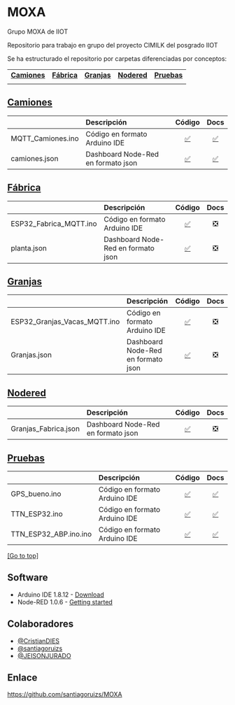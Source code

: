 # MOXA
Grupo MOXA de IIOT 

Repositorio para trabajo en grupo del proyecto CIMILK del posgrado IIOT

Se ha estructurado el repositorio por carpetas diferenciadas por conceptos:

| | | | | |
|-|-|-|-|-|
|[**Camiones**](#camiones) |[**Fábrica**](#fabrica) |[**Granjas**](#granjas) |[**Nodered**](#nodered) |[**Pruebas**](#pruebas)|
| | | | | |

## [Camiones](/Camiones)
| | Descripción | Código | Docs |
|-|:------------|:----:|:----:|
|MQTT_Camiones.ino | Código en formato Arduino IDE |[:white_check_mark:](/Camiones/MQTT_Camiones.ino)|[:white_check_mark:](/Camiones/README.md)|
|camiones.json| Dashboard Node-Red en formato json |[:white_check_mark:](/Camiones/camiones.json)|[:white_check_mark:](/Camiones/README.md)|

## [Fábrica](/Fabrica)
| | Descripción | Código | Docs |
|-|:------------|:----:|:----:|
|ESP32_Fabrica_MQTT.ino | Código en formato Arduino IDE |[:white_check_mark:](/Fabrica/ESP32_Fabrica_MQTT.ino)|:negative_squared_cross_mark:|
|planta.json| Dashboard Node-Red en formato json |[:white_check_mark:](/Fabrica/planta.json)|:negative_squared_cross_mark:|

## [Granjas](/Granjas)
| | Descripción | Código | Docs |
|-|:------------|:----:|:----:|
|ESP32_Granjas_Vacas_MQTT.ino | Código en formato Arduino IDE |[:white_check_mark:](/Granjas/ESP32_Granjas_Vacas_MQTT/ESP32_Granjas_Vacas_MQTT.ino)|:negative_squared_cross_mark:|
|Granjas.json| Dashboard Node-Red en formato json |[:white_check_mark:](/Granjas/Granjas.json)|:negative_squared_cross_mark:|

## [Nodered](/Node-red)
| | Descripción | Código | Docs |
|-|:------------|:----:|:----:|
|Granjas_Fabrica.json| Dashboard Node-Red en formato json |[:white_check_mark:](/Node-red/Granjas_Fabrica.json)|:negative_squared_cross_mark:|

## [Pruebas](/Pruebas)
| | Descripción | Código | Docs |
|-|:------------|:----:|:----:|
|GPS_bueno.ino | Código en formato Arduino IDE |[:white_check_mark:](/Pruebas/GPS_bueno.ino)|[:white_check_mark:](/Pruebas/Readme.md)|
|TTN_ESP32.ino| Código en formato Arduino IDE |[:white_check_mark:](/Pruebas/TTN_ESP32.json)|[:white_check_mark:](/Pruebas/Readme.md)|
|TTN_ESP32_ABP.ino.ino| Código en formato Arduino IDE |[:white_check_mark:](/Pruebas/TTN_ESP32_ABP.ino.json)|[:white_check_mark:](/Pruebas/Readme.md)|

[[Go to top]](#MOXA)


## Software
- Arduino IDE 1.8.12 - [Download](https://www.arduino.cc/en/main/software)
- Node-RED 1.0.6 - [Getting started](https://nodered.org/docs/getting-started/)

## Colaboradores
- [@CristianDIES](https://github.com/CristianDIES)
- [@santiagoruizs](https://github.com/santiagoruizs)
- [@JEISONJURADO](https://github.com/JEISONJURADO)

## Enlace
https://github.com/santiagoruizs/MOXA
